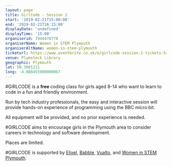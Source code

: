 ```yaml
---
layout: page
title: GirlCode - Session 2
start: '2019-02-21T15:00:00'
end: '2019-02-21T16:15:00'
displayDate: 'undefined'
displayTime: '15:00'
organiserid: 7944478778
organiserName: Women in STEM Plymouth
organiserAltName: women-in-stem-plymouth
ticketurl: https://www.eventbrite.co.uk/e/girlcode-session-2-tickets-54411306683
venue: Plymstock Library
geographic: Plymouth
lat: 50.3601211
long: -4.088455000000067
---
```

<P><SPAN>#GIRLCODE is a </SPAN><STRONG>free </STRONG><SPAN>coding class for girls aged 8-14 who want to learn to code in a fun and friendly environment</SPAN><SPAN>. </SPAN></P>
<P><SPAN>Run by tech industry professionals, the easy and interactive session will provide hands-on experience of programming using the BBC </SPAN><SPAN>micro:bit</SPAN><SPAN>.</SPAN></P>
<P><SPAN>All </SPAN><SPAN>equipment will be provided, and no prior experience is needed</SPAN><SPAN>.</SPAN></P>
<P><SPAN>#</SPAN><SPAN>GIRLCODE aims to encourage girls in the Plymouth area to consider careers in technology and software </SPAN><SPAN>development.</SPAN></P>
<P><SPAN>Places </SPAN><SPAN>are </SPAN><SPAN>limited.</SPAN></P>
<P>#GIRLCODE is supported by <A HREF="https://www.elixel.co.uk/" TARGET="_blank" REL="nofollow noopener noreferrer">Elixel</A>, <A HREF="https://www.babbleapp.co.uk/" TARGET="_blank" REL="nofollow noopener noreferrer">Babble</A>, <A HREF="https://www.vualto.com/" TARGET="_blank" REL="nofollow noopener noreferrer">Vualto</A>, and <A HREF="http://winstemplymouth.org" TARGET="_blank" REL="nofollow noopener noreferrer">Women in STEM Plymouth</A>.</P>

